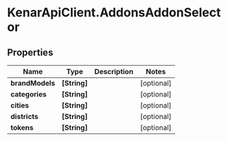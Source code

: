 # KenarApiClient.AddonsAddonSelector

## Properties

Name | Type | Description | Notes
------------ | ------------- | ------------- | -------------
**brandModels** | **[String]** |  | [optional] 
**categories** | **[String]** |  | [optional] 
**cities** | **[String]** |  | [optional] 
**districts** | **[String]** |  | [optional] 
**tokens** | **[String]** |  | [optional] 



